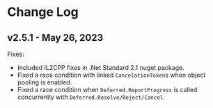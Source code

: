# Change Log

## v2.5.1 - May 26, 2023

Fixes:

- Included IL2CPP fixes in .Net Standard 2.1 nuget package.
- Fixed a race condition with linked `CancelationToken`s when object pooling is enabled.
- Fixed a race condition when `Deferred.ReportProgress` is called concurrently with `Deferred.Resolve/Reject/Cancel`.